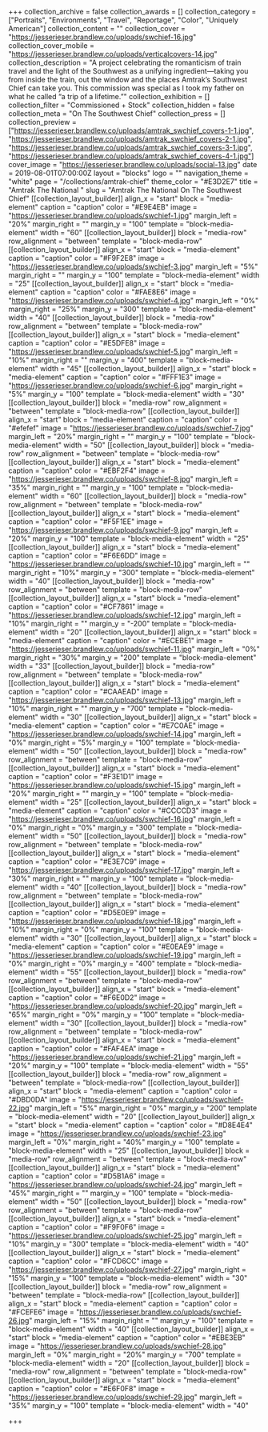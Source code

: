 +++
collection_archive = false
collection_awards = []
collection_category = ["Portraits", "Environments", "Travel", "Reportage", "Color", "Uniquely American"]
collection_content = ""
collection_cover = "https://jesserieser.brandlew.co/uploads/swchief-16.jpg"
collection_cover_mobile = "https://jesserieser.brandlew.co/uploads/verticalcovers-14.jpg"
collection_description = "A project celebrating the romanticism of train travel and the light of the Southwest as a unifying ingredient—taking you from inside the train, out the window and the places Amtrak’s Southwest Chief can take you. This commission was special as I took my father on what he called “a trip of a lifetime.”"
collection_exhibition = []
collection_filter = "Commissioned + Stock"
collection_hidden = false
collection_meta = "On The Southwest Chief"
collection_press = []
collection_preview = ["https://jesserieser.brandlew.co/uploads/amtrak_swchief_covers-1-1.jpg", "https://jesserieser.brandlew.co/uploads/amtrak_swchief_covers-2-1.jpg", "https://jesserieser.brandlew.co/uploads/amtrak_swchief_covers-3-1.jpg", "https://jesserieser.brandlew.co/uploads/amtrak_swchief_covers-4-1.jpg"]
cover_image = "https://jesserieser.brandlew.co/uploads/social-13.jpg"
date = 2019-08-01T07:00:00Z
layout = "blocks"
logo = ""
navigation_theme = "white"
page = "/collections/amtrak-chief"
theme_color = "#E3D2E7"
title = "Amtrak The National "
slug = "Amtrak The National On The Southwest Chief"
[[collection_layout_builder]]
align_x = "start"
block = "media-element"
caption = "caption"
color = "#E9E4EB"
image = "https://jesserieser.brandlew.co/uploads/swchief-1.jpg"
margin_left = "20%"
margin_right = ""
margin_y = "100"
template = "block-media-element"
width = "60"
[[collection_layout_builder]]
block = "media-row"
row_alignment = "between"
template = "block-media-row"
[[collection_layout_builder]]
align_x = "start"
block = "media-element"
caption = "caption"
color = "#F9F2E8"
image = "https://jesserieser.brandlew.co/uploads/swchief-3.jpg"
margin_left = "5%"
margin_right = ""
margin_y = "100"
template = "block-media-element"
width = "25"
[[collection_layout_builder]]
align_x = "start"
block = "media-element"
caption = "caption"
color = "#FAE8E6"
image = "https://jesserieser.brandlew.co/uploads/swchief-4.jpg"
margin_left = "0%"
margin_right = "25%"
margin_y = "300"
template = "block-media-element"
width = "40"
[[collection_layout_builder]]
block = "media-row"
row_alignment = "between"
template = "block-media-row"
[[collection_layout_builder]]
align_x = "start"
block = "media-element"
caption = "caption"
color = "#E5DFE8"
image = "https://jesserieser.brandlew.co/uploads/swchief-5.jpg"
margin_left = "10%"
margin_right = ""
margin_y = "400"
template = "block-media-element"
width = "45"
[[collection_layout_builder]]
align_x = "start"
block = "media-element"
caption = "caption"
color = "#FFF1E3"
image = "https://jesserieser.brandlew.co/uploads/swchief-6.jpg"
margin_right = "5%"
margin_y = "100"
template = "block-media-element"
width = "30"
[[collection_layout_builder]]
block = "media-row"
row_alignment = "between"
template = "block-media-row"
[[collection_layout_builder]]
align_x = "start"
block = "media-element"
caption = "caption"
color = "#efefef"
image = "https://jesserieser.brandlew.co/uploads/swchief-7.jpg"
margin_left = "20%"
margin_right = ""
margin_y = "100"
template = "block-media-element"
width = "50"
[[collection_layout_builder]]
block = "media-row"
row_alignment = "between"
template = "block-media-row"
[[collection_layout_builder]]
align_x = "start"
block = "media-element"
caption = "caption"
color = "#EBF2F4"
image = "https://jesserieser.brandlew.co/uploads/swchief-8.jpg"
margin_left = "35%"
margin_right = ""
margin_y = "100"
template = "block-media-element"
width = "60"
[[collection_layout_builder]]
block = "media-row"
row_alignment = "between"
template = "block-media-row"
[[collection_layout_builder]]
align_x = "start"
block = "media-element"
caption = "caption"
color = "#F5F1EE"
image = "https://jesserieser.brandlew.co/uploads/swchief-9.jpg"
margin_left = "20%"
margin_y = "100"
template = "block-media-element"
width = "25"
[[collection_layout_builder]]
align_x = "start"
block = "media-element"
caption = "caption"
color = "#F6E6DD"
image = "https://jesserieser.brandlew.co/uploads/swchief-10.jpg"
margin_left = ""
margin_right = "10%"
margin_y = "300"
template = "block-media-element"
width = "40"
[[collection_layout_builder]]
block = "media-row"
row_alignment = "between"
template = "block-media-row"
[[collection_layout_builder]]
align_x = "start"
block = "media-element"
caption = "caption"
color = "#CF7861"
image = "https://jesserieser.brandlew.co/uploads/swchief-12.jpg"
margin_left = "10%"
margin_right = ""
margin_y = "-200"
template = "block-media-element"
width = "20"
[[collection_layout_builder]]
align_x = "start"
block = "media-element"
caption = "caption"
color = "#ECEBE1"
image = "https://jesserieser.brandlew.co/uploads/swchief-11.jpg"
margin_left = "0%"
margin_right = "30%"
margin_y = "200"
template = "block-media-element"
width = "33"
[[collection_layout_builder]]
block = "media-row"
row_alignment = "between"
template = "block-media-row"
[[collection_layout_builder]]
align_x = "start"
block = "media-element"
caption = "caption"
color = "#CAAEAD"
image = "https://jesserieser.brandlew.co/uploads/swchief-13.jpg"
margin_left = "10%"
margin_right = ""
margin_y = "700"
template = "block-media-element"
width = "30"
[[collection_layout_builder]]
align_x = "start"
block = "media-element"
caption = "caption"
color = "#E7C0AE"
image = "https://jesserieser.brandlew.co/uploads/swchief-14.jpg"
margin_left = "0%"
margin_right = "5%"
margin_y = "100"
template = "block-media-element"
width = "50"
[[collection_layout_builder]]
block = "media-row"
row_alignment = "between"
template = "block-media-row"
[[collection_layout_builder]]
align_x = "start"
block = "media-element"
caption = "caption"
color = "#F3E1D1"
image = "https://jesserieser.brandlew.co/uploads/swchief-15.jpg"
margin_left = "20%"
margin_right = ""
margin_y = "100"
template = "block-media-element"
width = "25"
[[collection_layout_builder]]
align_x = "start"
block = "media-element"
caption = "caption"
color = "#CCCCD3"
image = "https://jesserieser.brandlew.co/uploads/swchief-16.jpg"
margin_left = "0%"
margin_right = "0%"
margin_y = "300"
template = "block-media-element"
width = "50"
[[collection_layout_builder]]
block = "media-row"
row_alignment = "between"
template = "block-media-row"
[[collection_layout_builder]]
align_x = "start"
block = "media-element"
caption = "caption"
color = "#E3E7C9"
image = "https://jesserieser.brandlew.co/uploads/swchief-17.jpg"
margin_left = "30%"
margin_right = ""
margin_y = "100"
template = "block-media-element"
width = "40"
[[collection_layout_builder]]
block = "media-row"
row_alignment = "between"
template = "block-media-row"
[[collection_layout_builder]]
align_x = "start"
block = "media-element"
caption = "caption"
color = "#D5E0E9"
image = "https://jesserieser.brandlew.co/uploads/swchief-18.jpg"
margin_left = "10%"
margin_right = "0%"
margin_y = "100"
template = "block-media-element"
width = "30"
[[collection_layout_builder]]
align_x = "start"
block = "media-element"
caption = "caption"
color = "#E0EAE9"
image = "https://jesserieser.brandlew.co/uploads/swchief-19.jpg"
margin_left = "0%"
margin_right = "0%"
margin_y = "400"
template = "block-media-element"
width = "55"
[[collection_layout_builder]]
block = "media-row"
row_alignment = "between"
template = "block-media-row"
[[collection_layout_builder]]
align_x = "start"
block = "media-element"
caption = "caption"
color = "#F6E0D2"
image = "https://jesserieser.brandlew.co/uploads/swchief-20.jpg"
margin_left = "65%"
margin_right = "0%"
margin_y = "100"
template = "block-media-element"
width = "30"
[[collection_layout_builder]]
block = "media-row"
row_alignment = "between"
template = "block-media-row"
[[collection_layout_builder]]
align_x = "start"
block = "media-element"
caption = "caption"
color = "#FAF4EA"
image = "https://jesserieser.brandlew.co/uploads/swchief-21.jpg"
margin_left = "20%"
margin_y = "100"
template = "block-media-element"
width = "55"
[[collection_layout_builder]]
block = "media-row"
row_alignment = "between"
template = "block-media-row"
[[collection_layout_builder]]
align_x = "start"
block = "media-element"
caption = "caption"
color = "#DBD0DA"
image = "https://jesserieser.brandlew.co/uploads/swchief-22.jpg"
margin_left = "5%"
margin_right = "0%"
margin_y = "200"
template = "block-media-element"
width = "20"
[[collection_layout_builder]]
align_x = "start"
block = "media-element"
caption = "caption"
color = "#D8E4E4"
image = "https://jesserieser.brandlew.co/uploads/swchief-23.jpg"
margin_left = "0%"
margin_right = "40%"
margin_y = "100"
template = "block-media-element"
width = "25"
[[collection_layout_builder]]
block = "media-row"
row_alignment = "between"
template = "block-media-row"
[[collection_layout_builder]]
align_x = "start"
block = "media-element"
caption = "caption"
color = "#D5B1A6"
image = "https://jesserieser.brandlew.co/uploads/swchief-24.jpg"
margin_left = "45%"
margin_right = ""
margin_y = "100"
template = "block-media-element"
width = "50"
[[collection_layout_builder]]
block = "media-row"
row_alignment = "between"
template = "block-media-row"
[[collection_layout_builder]]
align_x = "start"
block = "media-element"
caption = "caption"
color = "#F9F0F6"
image = "https://jesserieser.brandlew.co/uploads/swchief-25.jpg"
margin_left = "10%"
margin_y = "300"
template = "block-media-element"
width = "40"
[[collection_layout_builder]]
align_x = "start"
block = "media-element"
caption = "caption"
color = "#FCD6CC"
image = "https://jesserieser.brandlew.co/uploads/swchief-27.jpg"
margin_right = "15%"
margin_y = "100"
template = "block-media-element"
width = "30"
[[collection_layout_builder]]
block = "media-row"
row_alignment = "between"
template = "block-media-row"
[[collection_layout_builder]]
align_x = "start"
block = "media-element"
caption = "caption"
color = "#FCEFE6"
image = "https://jesserieser.brandlew.co/uploads/swchief-26.jpg"
margin_left = "15%"
margin_right = ""
margin_y = "100"
template = "block-media-element"
width = "40"
[[collection_layout_builder]]
align_x = "start"
block = "media-element"
caption = "caption"
color = "#EBE3EB"
image = "https://jesserieser.brandlew.co/uploads/swchief-28.jpg"
margin_left = "0%"
margin_right = "20%"
margin_y = "700"
template = "block-media-element"
width = "20"
[[collection_layout_builder]]
block = "media-row"
row_alignment = "between"
template = "block-media-row"
[[collection_layout_builder]]
align_x = "start"
block = "media-element"
caption = "caption"
color = "#E6F0F8"
image = "https://jesserieser.brandlew.co/uploads/swchief-29.jpg"
margin_left = "35%"
margin_y = "100"
template = "block-media-element"
width = "40"

+++
